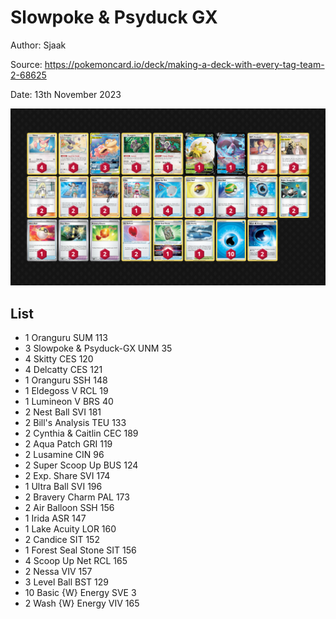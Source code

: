 # Slowpoke & Psyduck GX

Author: Sjaak

Source: <https://pokemoncard.io/deck/making-a-deck-with-every-tag-team-2-68625>

Date: 13th November 2023

![decklist](../../images/PAR/Slowpoke%20&%20Psyduck%20GX/1-%20Slowpoke%20&%20Psyduck%20GX.png)

## List

* 1 Oranguru SUM 113
* 3 Slowpoke & Psyduck-GX UNM 35
* 4 Skitty CES 120
* 4 Delcatty CES 121
* 1 Oranguru SSH 148
* 1 Eldegoss V RCL 19
* 1 Lumineon V BRS 40
* 2 Nest Ball SVI 181
* 2 Bill's Analysis TEU 133
* 2 Cynthia & Caitlin CEC 189
* 2 Aqua Patch GRI 119
* 2 Lusamine CIN 96
* 2 Super Scoop Up BUS 124
* 2 Exp. Share SVI 174
* 1 Ultra Ball SVI 196
* 2 Bravery Charm PAL 173
* 2 Air Balloon SSH 156
* 1 Irida ASR 147
* 1 Lake Acuity LOR 160
* 2 Candice SIT 152
* 1 Forest Seal Stone SIT 156
* 4 Scoop Up Net RCL 165
* 2 Nessa VIV 157
* 3 Level Ball BST 129
* 10 Basic {W} Energy SVE 3
* 2 Wash {W} Energy VIV 165
